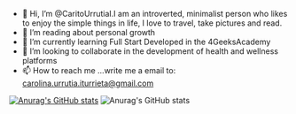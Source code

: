 - 👋 Hi, I’m @CaritoUrrutiaI.I am an introverted, minimalist person who likes to enjoy the simple things in life, I love to travel, take pictures and read.
- 👀 I’m reading about personal growth
- 🌱 I’m currently learning Full Start Developed in the 4GeeksAcademy
- 💞️ I’m looking to collaborate in the development of health and wellness platforms
- 📫 How to reach me ...write me a email to: carolina.urrutia.iturrieta@gmail.com

<!---
CaritoUrrutiaI/CaritoUrrutiaI is a ✨ special ✨ repository because its `README.md` (this file) appears on your GitHub profile.
You can click the Preview link to take a look at your changes.
--->
[![Anurag's GitHub stats](https://github-readme-stats.vercel.app/api?username=caritourrutiai)](https://github.com/anuraghazra/github-readme-stats)
![Anurag's GitHub stats](https://github-readme-stats.vercel.app/api?username=caritourrutiai&show_icons=true&theme=transparent)
